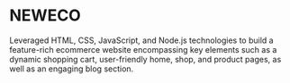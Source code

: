 # NEWECO
Leveraged HTML, CSS, JavaScript, and Node.js technologies to build a feature-rich ecommerce website encompassing key elements such as a dynamic shopping cart, user-friendly home, shop, and product pages, as well as an engaging blog section.
